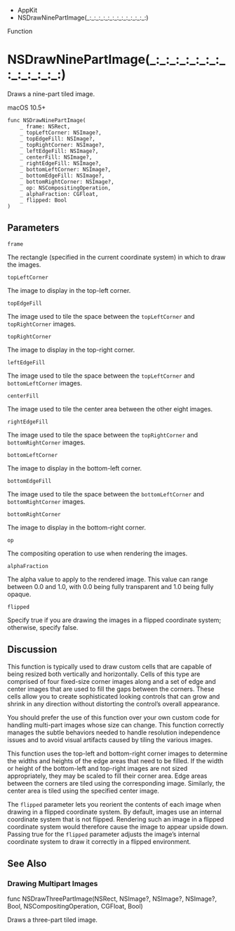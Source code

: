 

- AppKit
-  NSDrawNinePartImage(\_:\_:\_:\_:\_:\_:\_:\_:\_:\_:\_:\_:\_:) 

Function

# NSDrawNinePartImage(\_:\_:\_:\_:\_:\_:\_:\_:\_:\_:\_:\_:\_:)

Draws a nine-part tiled image.

macOS 10.5+

``` source
func NSDrawNinePartImage(
    _ frame: NSRect,
    _ topLeftCorner: NSImage?,
    _ topEdgeFill: NSImage?,
    _ topRightCorner: NSImage?,
    _ leftEdgeFill: NSImage?,
    _ centerFill: NSImage?,
    _ rightEdgeFill: NSImage?,
    _ bottomLeftCorner: NSImage?,
    _ bottomEdgeFill: NSImage?,
    _ bottomRightCorner: NSImage?,
    _ op: NSCompositingOperation,
    _ alphaFraction: CGFloat,
    _ flipped: Bool
)
```

## Parameters 

`frame`  

The rectangle (specified in the current coordinate system) in which to draw the images.

`topLeftCorner`  

The image to display in the top-left corner.

`topEdgeFill`  

The image used to tile the space between the `topLeftCorner` and `topRightCorner` images.

`topRightCorner`  

The image to display in the top-right corner.

`leftEdgeFill`  

The image used to tile the space between the `topLeftCorner` and `bottomLeftCorner` images.

`centerFill`  

The image used to tile the center area between the other eight images.

`rightEdgeFill`  

The image used to tile the space between the `topRightCorner` and `bottomRightCorner` images.

`bottomLeftCorner`  

The image to display in the bottom-left corner.

`bottomEdgeFill`  

The image used to tile the space between the `bottomLeftCorner` and `bottomRightCorner` images.

`bottomRightCorner`  

The image to display in the bottom-right corner.

`op`  

The compositing operation to use when rendering the images.

`alphaFraction`  

The alpha value to apply to the rendered image. This value can range between 0.0 and 1.0, with 0.0 being fully transparent and 1.0 being fully opaque.

`flipped`  

Specify true if you are drawing the images in a flipped coordinate system; otherwise, specify false.

## Discussion

This function is typically used to draw custom cells that are capable of being resized both vertically and horizontally. Cells of this type are comprised of four fixed-size corner images along and a set of edge and center images that are used to fill the gaps between the corners. These cells allow you to create sophisticated looking controls that can grow and shrink in any direction without distorting the control’s overall appearance.

You should prefer the use of this function over your own custom code for handling multi-part images whose size can change. This function correctly manages the subtle behaviors needed to handle resolution independence issues and to avoid visual artifacts caused by tiling the various images.

This function uses the top-left and bottom-right corner images to determine the widths and heights of the edge areas that need to be filled. If the width or height of the bottom-left and top-right images are not sized appropriately, they may be scaled to fill their corner area. Edge areas between the corners are tiled using the corresponding image. Similarly, the center area is tiled using the specified center image.

The `flipped` parameter lets you reorient the contents of each image when drawing in a flipped coordinate system. By default, images use an internal coordinate system that is not flipped. Rendering such an image in a flipped coordinate system would therefore cause the image to appear upside down. Passing true for the `flipped` parameter adjusts the image’s internal coordinate system to draw it correctly in a flipped environment.

## See Also

### Drawing Multipart Images

func NSDrawThreePartImage(NSRect, NSImage?, NSImage?, NSImage?, Bool, NSCompositingOperation, CGFloat, Bool)

Draws a three-part tiled image.

